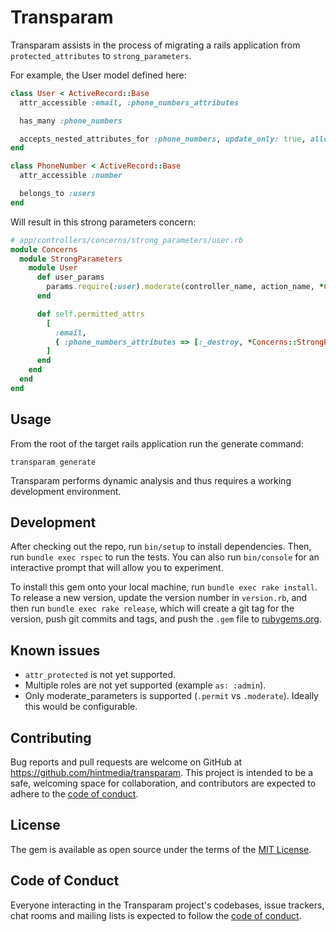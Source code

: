 # Transparam

Transparam assists in the process of migrating a rails application from `protected_attributes` to `strong_parameters`.

For example, the User model defined here:

```ruby
class User < ActiveRecord::Base
  attr_accessible :email, :phone_numbers_attributes

  has_many :phone_numbers

  accepts_nested_attributes_for :phone_numbers, update_only: true, allow_destroy: true
end

class PhoneNumber < ActiveRecord::Base
  attr_accessible :number

  belongs_to :users
end
```

Will result in this strong parameters concern:

```ruby
# app/controllers/concerns/strong_parameters/user.rb
module Concerns
  module StrongParameters
    module User
      def user_params
        params.require(:user).moderate(controller_name, action_name, *Concerns::StrongParameters::User.permitted_attrs)
      end

      def self.permitted_attrs
        [
          :email,
          { :phone_numbers_attributes => [:_destroy, *Concerns::StrongParameters::PhoneNumber.permitted_attrs] }
        ]
      end
    end
  end
end
```

## Usage

From the root of the target rails application run the generate command:

`transparam generate`

Transparam performs dynamic analysis and thus requires a working development environment.

## Development

After checking out the repo, run `bin/setup` to install dependencies. Then, run `bundle exec rspec` to run the tests. You can also run `bin/console` for an interactive prompt that will allow you to experiment.

To install this gem onto your local machine, run `bundle exec rake install`. To release a new version, update the version number in `version.rb`, and then run `bundle exec rake release`, which will create a git tag for the version, push git commits and tags, and push the `.gem` file to [rubygems.org](https://rubygems.org).

## Known issues

- `attr_protected` is not yet supported.
- Multiple roles are not yet supported (example `as: :admin`).
- Only moderate_parameters is supported (`.permit` vs `.moderate`). Ideally this would be configurable. 

## Contributing

Bug reports and pull requests are welcome on GitHub at https://github.com/hintmedia/transparam. This project is intended to be a safe, welcoming space for collaboration, and contributors are expected to adhere to the [code of conduct](https://github.com/hintmedia/transparam/blob/master/CODE_OF_CONDUCT.md).

## License

The gem is available as open source under the terms of the [MIT License](https://opensource.org/licenses/MIT).

## Code of Conduct

Everyone interacting in the Transparam project's codebases, issue trackers, chat rooms and mailing lists is expected to follow the [code of conduct](https://github.com/hintmedia/transparam/blob/master/CODE_OF_CONDUCT.md).
